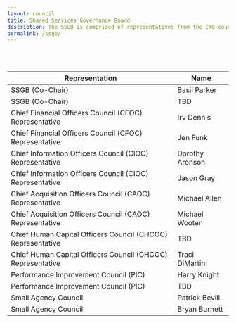```yaml
---
layout: council
title: Shared Services Governance Board
description: The SSGB is comprised of representatives from the CXO councils and is responsible for making recommendations to Office of Management and Budget (OMB) on potential sharing opportunities and for advising on the implementation of the designated activities. The SSGB will also serve as the escalation point for the BSC to resolve inconsistencies in the creation of business and data standards or to suggest possible resolutions for OMB policy officials. Membership includes executives from across the Federal enterprise to provide a broad perspective on opportunities, concerns, and policies related to shared services.
permalink: /ssgb/
---
```

<br>
<br>

| Representation     | Name           |
| ------------- |-------------|
| SSGB (Co-Chair)    | Basil Parker |
| SSGB (Co-Chair) | TBD   |  
| Chief Financial Officers Council (CFOC) Representative     |  Irv Dennis      |
| Chief Financial Officers Council (CFOC) Representative | Jen Funk |  
| Chief Information Officers Council (CIOC) Representative  | Dorothy Aronson      |  
| Chief Information Officers Council (CIOC) Representative  | Jason Gray      |  
| Chief Acquisition Officers Council (CAOC) Representative  | Michael Allen       |  
| Chief Acquisition Officers Council (CAOC) Representative  | Michael Wooten     |  
| Chief Human Capital Officers Council (CHCOC) Representative    | TBD   |  
| Chief Human Capital Officers Council (CHCOC) Representative    | Traci DiMartini       |  
| Performance Improvement Council (PIC) | Harry Knight      |
| Performance Improvement Council (PIC) | TBD    |  
| Small Agency Council | Patrick Bevill    |  
| Small Agency Council | Bryan Burnett    |  






<!-- | Representation     | Name           |
| ------------- |-------------|
| OMB - Shared Services Policy Officer    | Lesley Field |
| Unified Shared Services Management | Beth Angerman   |  
| OMB - Office of Federal Procurement Policy     | Karen Pica      |
| Customer Council Representative | TBD |  
| Provider Council Representative | Doug Anderson      |  
| General Services Administration | Tony Costa      |  
| Department of Treasury | Kristie Conrath      |  
| Office of Personnel Management | Joe Kennedy     |  
| Chief Human Capital Officer Council Representative |Robert Gibbs        |  
| Chief Financial Officer Council Representative | Stacy Marcott   |  
| Chief Acquisition Officer Council Representative | Iris Cooper      |  
| Chief Information Officer Representative | Joe Klimavicz       |  
| Department of Defense | Mark Easton      |  
| Department of Agriculture | Lynn Moanney       |  
| Department of Transportation | Jennifer Funk    |  
| Department of Interior | Elena Gonzalez      |  
| Unified Shared Services Management | Beth Angerman   |  -->

